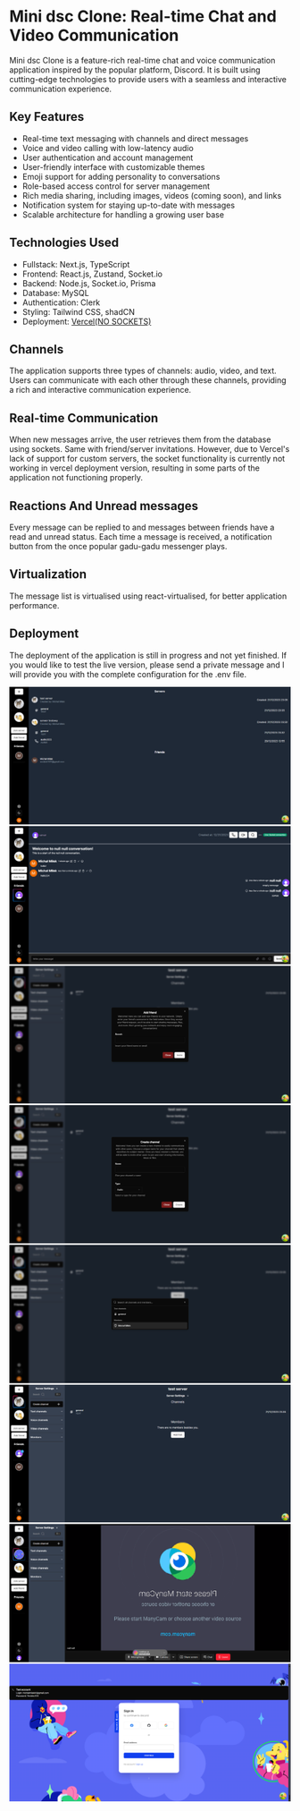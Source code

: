 # Mini dsc Clone: Real-time Chat and Video Communication

Mini dsc Clone is a feature-rich real-time chat and voice communication application inspired by the popular platform, Discord. It is built using cutting-edge technologies to provide users with a seamless and interactive communication experience.

## Key Features

- Real-time text messaging with channels and direct messages
- Voice and video calling with low-latency audio
- User authentication and account management
- User-friendly interface with customizable themes
- Emoji support for adding personality to conversations
- Role-based access control for server management
- Rich media sharing, including images, videos (coming soon), and links
- Notification system for staying up-to-date with messages
- Scalable architecture for handling a growing user base

## Technologies Used

- Fullstack: Next.js, TypeScript
- Frontend: React.js, Zustand, Socket.io
- Backend: Node.js, Socket.io, Prisma
- Database: MySQL
- Authentication: Clerk
- Styling: Tailwind CSS, shadCN
- Deployment: [Vercel(NO SOCKETS)](https://mini-dsc-clone-git-chat-refetch-michalmilek.vercel.app)

## Channels

The application supports three types of channels: audio, video, and text. Users can communicate with each other through these channels, providing a rich and interactive communication experience.

## Real-time Communication

When new messages arrive, the user retrieves them from the database using sockets. Same with friend/server invitations. However, due to Vercel's lack of support for custom servers, the socket functionality is currently not working in vercel deployment version, resulting in some parts of the application not functioning properly. 

## Reactions And Unread messages

Every message can be replied to and messages between friends have a read and unread status. Each time a message is received, a notification button from the once popular gadu-gadu messenger plays.

## Virtualization

The message list is virtualised using react-virtualised, for better application performance.

## Deployment

The deployment of the application is still in progress and not yet finished. If you would like to test the live version, please send a private message and I will provide you with the complete configuration for the .env file.


![screen 1](screenshots/scr1.png)
![screen 2](screenshots/scr2.png)
![screen 3](screenshots/scr3.png)
![screen 4](screenshots/scr4.png)
![screen 5](screenshots/scr5.png)
![screen 6](screenshots/scr6.png)
![screen 7](screenshots/scr7.png)
![screen 8](screenshots/scr8.png)
